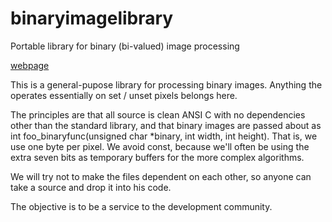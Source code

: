 # binaryimagelibrary
Portable library for binary (bi-valued) image processing

[webpage](docs/index.html)

This is a general-pupose library for processing binary images. Anything
the operates essentially on set / unset pixels belongs here.

The principles are that all source is clean ANSI C with no dependencies
other than the standard library, and that binary images are passed
about as int foo_binaryfunc(unsigned char *binary, int width, int height).
That is, we use one byte per pixel. We avoid const, because we'll 
often be using the extra seven bits as temporary buffers for the
more complex algorithms.

We will try not to make the files dependent on each other, so anyone
can take a source and drop it into his code.

The objective is to be a service to the development community.


